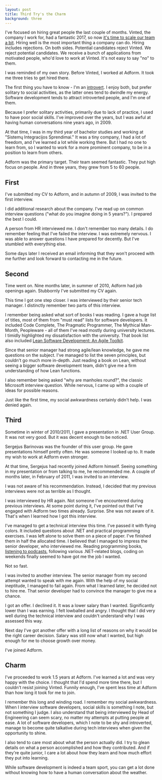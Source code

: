```yaml
---
layout: post
title: Third Try's the Charm
background: three
---
```


I've focused on hiring great people the last couple of months. Vinted, the company I work for, had a fantastic 2017, so now [it's time to scale our team a bit](https://verslas.lrytas.lt/sekmes-istorijos/2018/03/12/news/nurunges-konkurentus-prancuzijoje-ir-vokietijoje-vinted-planuoja-pletra-5112453/). Hiring well is the most important thing a company can do. Hiring includes rejections. On both sides. Potential candidates reject Vinted. We reject potential candidates. We receive a bunch of applications from motivated people, who'd love to work at Vinted. It's not easy to say "no" to them.

I was reminded of my own story. Before Vinted, I worked at Adform. It took me three tries to get hired there.

The first thing you have to know - I'm an [introvert](https://en.wikipedia.org/wiki/Extraversion_and_introversion#Introversion). I enjoy both, but prefer solitary to social activities, as the latter ones tend to dwindle my energy. Software development tends to attract introverted people, and I'm one of them.

Because I prefer solitary activities, primarily due to lack of practice, I used to have poor social skills. I've improved over the years, but I was awful at having human conversations nine years ago, in 2009.

At that time, I was in my third year of bachelor studies and working at "Sistemų Integracijos Sprendimai." It was a tiny company, I had a lot of freedom, and I've learned a lot while working there. But I had no one to learn from, so I wanted to work for a more prominent company, to be in a position to learn from others.

Adform was the primary target. Their team seemed fantastic. They put high focus on people. And in three years, they grew from 5 to 60 people.

## First

I've submitted my CV to Adform, and in autumn of 2009, I was invited to the first interview.

I did additional research about the company. I've read up on common interview questions ("what do you imagine doing in 5 years?"). I prepared the best I could.

A person from HR interviewed me. I don't remember too many details. I do remember feeling that I've failed the interview. I was extremely nervous. I was able to answer questions I have prepared for decently. But I've stumbled with everything else.

Some days later I received an email informing that they won't proceed with me further and look forward to contacting me in the future.

## Second

Time went on. Nine months later, in summer of 2010, Adform had job openings again. Stubbornly I've submitted my CV again.

This time I got one step closer. I was interviewed by their senior tech manager. I distinctly remember two parts of this interview.

I remember being asked what sort of books I was reading. I gave a huge list of titles, most of them from "must read" lists for software developers. It included Code Complete, The Pragmatic Programmer, The Mythical Man-Month, Peopleware - all of them I've read mostly during university lectures. I timidly highlighted my dissatisfaction with the university. That book list also included [Lean Software Development: An Agile Toolkit](https://www.goodreads.com/book/show/194338.Lean_Software_Development).

Since that senior manager had strong agile/lean knowledge, he gave me questions on the subject. I've managed to list the seven principles, but couldn't go much more in-depth. Just reading a book on Lean, without seeing a bigger software development team, didn't give me a firm understanding of how Lean functions.

I also remember being asked "why are manholes round?", the classic Microsoft interview question. While nervous, I came up with a couple of ideas for possible reasons.

Just like the first time, my social awkwardness certainly didn't help. I was denied again.

## Third

Sometime in winter of 2010/2011, I gave a presentation in .NET User Group. It was not very good. But it was decent enough to be noticed.

Sergejus Barinovas was the founder of this user group. He gave presentations himself pretty often. He was someone I looked up to. It made my wish to work at Adform even stronger.

At that time, Sergejus had recently joined Adform himself. Seeing something in my presentation or from talking to me, he recommended me. A couple of months later, in February of 2011, I was invited to an interview.

I was not aware of his recommendation. Instead, I decided that my previous interviews were not as terrible as I thought.

I was interviewed by HR again. Not someone I've encountered during previous interviews. At some point during it, I've pointed out that I've engaged with Adform two times already. Surprise. She was not aware of it. That's when I learned how I got this interview.

I've managed to get a technical interview this time. I've passed it with flying colors. It included questions about .NET and practical programming exercises. I was left alone to solve them on a piece of paper. I've finished them in half the allocated time. I believed that I managed to impress the senior developer, who interviewed me. Reading programming books, [listening to podcasts](http://codingfearlessly.com/podcasts-i-listen-to), following various .NET-related blogs, coding on weekends finally seemed to have got me the job I wanted.

Not so fast.

I was invited to another interview. The senior manager from my second attempt wanted to speak with me again. With the help of my social ineptitude, I managed to fail again. From what I learned later, he decided not to hire me. That senior developer had to convince the manager to give me a chance.

I got an offer. I declined it. It was a lower salary than I wanted. Significantly lower than I was earning. I felt lowballed and angry. I thought that I did very well during the technical interview and couldn't understand why I was assessed this way.

Next day I've got another offer with a long list of reasons on why it would be the right career decision. Salary was still now what I wanted, but high enough for me to choose growth over money.

I've joined Adform.

## Charm

I've proceeded to work 1.5 years at Adform. I've learned a lot and was very happy with the choice. I thought that I'd spend more time there, but I couldn't resist joining Vinted. Funnily enough, I've spent less time at Adform than how long it took for me to join.

I remember this long and winding road. I remember my social awkwardness. When I interview software developers, social skills is something I note, but not something I judge. I also understand that being interviewed by Head of Engineering can seem scary, no matter my attempts at putting people at ease. A lot of software developers, which I note to be shy and introverted, manage to become quite talkative during tech interviews when given the opportunity to shine.

I also tend to care most about what the person actually did. I try to glean details on what a person accomplished and how they contributed. And if they're quite junior, I care a lot about how they learn and how much effort they put into learning.

While software development is indeed a team sport, you can get a lot done without knowing how to have a human conversation about the weather.
